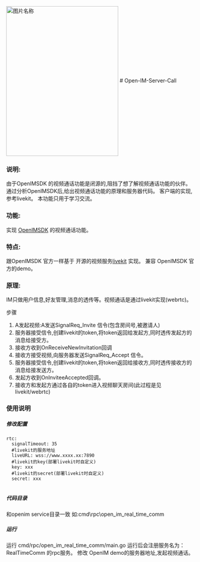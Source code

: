  <img src="https://user-images.githubusercontent.com/20290812/193178409-3f9bc53a-229c-42da-98d0-de76b4e7ff2f.png" width = "300" height = "400" alt="图片名称" align=center />
# Open-IM-Server-Call

### 说明:
由于OpenIMSDK 的视频通话功能是闭源的,阻挡了想了解视频通话功能的伙伴。
通过分析OpenIMSDK后,给出视频通话功能的原理和服务器代码。
客户端的实现,参考livekit。
本功能只用于学习交流。



### 功能:
实现 [OpenIMSDK](https://github.com/OpenIMSDK/Open-IM-Server) 的视频通话功能。

### 特点:
跟OpenIMSDK 官方一样基于 开源的视频服务[livekit](https://livekit.io/) 实现。
兼容 OpenIMSDK 官方的demo。

### 原理:
IM只做用户信息,好友管理,消息的透传等。视频通话是通过livekit实现(webrtc)。

步骤
1. A发起视频:A发送SignalReq_Invite 信令(包含房间号,被邀请人)
2. 服务器接受信令,创建livekit的token,将token返回给发起方,同时透传发起方的消息给接受方。
3. 接收方收到OnReceiveNewInvitation回调
4. 接收方接受视频,向服务器发送SignalReq_Accept 信令。
5. 服务器接受信令,创建livekit的token,将token返回给接收方,同时透传接收方的消息给接发送方。
6. 发起方收到OnInviteeAccepted回调。
7. 接收方和发起方通过各自的token进入视频聊天房间(此过程是见livekit/webrtc)


### 使用说明
##### 修改配置
```
rtc:
  signalTimeout: 35
  #livekit的服务地址
  liveURL: wss://www.xxxx.xx:7890
  #livekit的key(部署livekit时自定义)
  key: xxx
  #livekit的secret(部署livekit时自定义)
  secret: xxx
 
```
##### 代码目录
和openim service目录一致
如:cmd\rpc\open_im_real_time_comm

##### 运行
运行 cmd/rpc/open_im_real_time_comm/main.go
运行后会注册服务名为：RealTimeComm 的rpc服务。
修改 OpenIM demo的服务器地址,发起视频通话。

